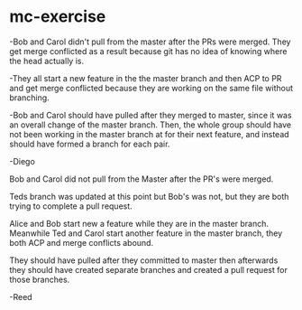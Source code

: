 # mc-exercise

-Bob and Carol didn't pull from the master after the PRs were merged. They get merge conflicted as a result because git has no idea of knowing where the head actually is.

-They all start a new feature in the the master branch and then ACP to PR and get merge conflicted because they are working on the same file without branching. 

-Bob and Carol should have pulled after they merged to master, since it was an overall change of the master branch. Then, the whole group should have not been working in the master branch at for their next feature, and instead should have formed a branch for each pair.

-Diego


Bob and Carol did not pull from the Master after the PR's were merged. 

Teds branch was updated at this point but Bob's was not, but they are both trying to complete a pull request. 

Alice and Bob start new a feature while they are in the master branch. Meanwhile Ted and Carol start another feature in the master branch, they both ACP and merge conflicts abound. 

They should have pulled after they committed to master then afterwards they should have created separate branches and created a pull request for those branches. 

-Reed 
